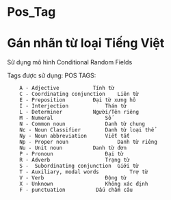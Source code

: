 # Pos_Tag
# Gán nhãn từ loại Tiếng Việt
Sử dụng mô hình Conditional Random Fields

Tags được sử dụng:
                                    POS TAGS: 

        A - Adjective			Tính từ
        C - Coordinating conjunction	Liên từ
        E - Preposition			Đại từ xưng hô
        I - Interjection			Thán từ
        L - Determiner			Người/Tên riêng
        M - Numeral			        Số
        N - Common noun		        Danh từ chung
        Nc - Noun Classifier		Danh từ loại thể
        Ny - Noun abbreviation		Viết tắt
        Np - Proper noun		        Danh từ riêng
        Nu - Unit noun			Danh từ đơn
        P - Pronoun			        Đại từ
        R - Adverb			        Trạng từ
        S -  Subordinating conjunction	Giới từ
        T - Auxiliary, modal words	        Trợ từ
        V - Verb			        Động từ
        X - Unknown			        Không xác định
        F - punctuation			 Dấu chấm câu
